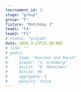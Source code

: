 ```yaml
---
tournament_id: 3
stage: "group"
group: "F"
fixture: "Matchday 3"
team1: "F4"
team2: "F1"
# status: "played"
date: 2026-3-13T15:30:00Z
# link: ""
# goals:
#   - team: "Anxious and Kevin"
#     player: "S. Granberg"
#     assist: "R. Manninen"
#     minute: 90
#     aggregate: 1
#     penalty: false
---
```

